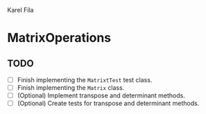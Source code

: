Karel Fíla 


# MatrixOperations
## TODO
- [ ] Finish implementing the `MatrixtTest` test class.
- [ ] Finish implementing the `Matrix` class.
- [ ] (Optional) Implement transpose and determinant methods.
- [ ] (Optional) Create tests for transpose and determinant methods.
